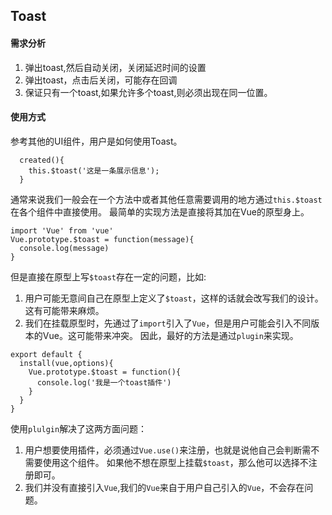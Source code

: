 ## Toast

#### 需求分析

1. 弹出toast,然后自动关闭，关闭延迟时间的设置
2. 弹出toast，点击后关闭，可能存在回调
3. 保证只有一个toast,如果允许多个toast,则必须出现在同一位置。

#### 使用方式

参考其他的UI组件，用户是如何使用Toast。
```
  created(){
    this.$toast('这是一条展示信息');
  }
```
通常来说我们一般会在一个方法中或者其他任意需要调用的地方通过`this.$toast`在各个组件中直接使用。
最简单的实现方法是直接将其加在Vue的原型身上。
```
import 'Vue' from 'vue'
Vue.prototype.$toast = function(message){
  console.log(message)
}
```
但是直接在原型上写`$toast`存在一定的问题，比如:
1. 用户可能无意间自己在原型上定义了`$toast`，这样的话就会改写我们的设计。这有可能带来麻烦。
2. 我们在挂载原型时，先通过了`import`引入了`Vue`，但是用户可能会引入不同版本的Vue。这可能带来冲突。
因此，最好的方法是通过`plugin`来实现。
```
export default {
  install(vue,options){
    Vue.prototype.$toast = function(){
      console.log('我是一个toast插件')
    }
  }
}

```
使用`plulgin`解决了这两方面问题：
1. 用户想要使用插件，必须通过`Vue.use()`来注册，也就是说他自己会判断需不需要使用这个组件。
如果他不想在原型上挂载`$toast`，那么他可以选择不注册即可。
2. 我们并没有直接引入`Vue`,我们的`Vue`来自于用户自己引入的`Vue`，不会存在问题。


